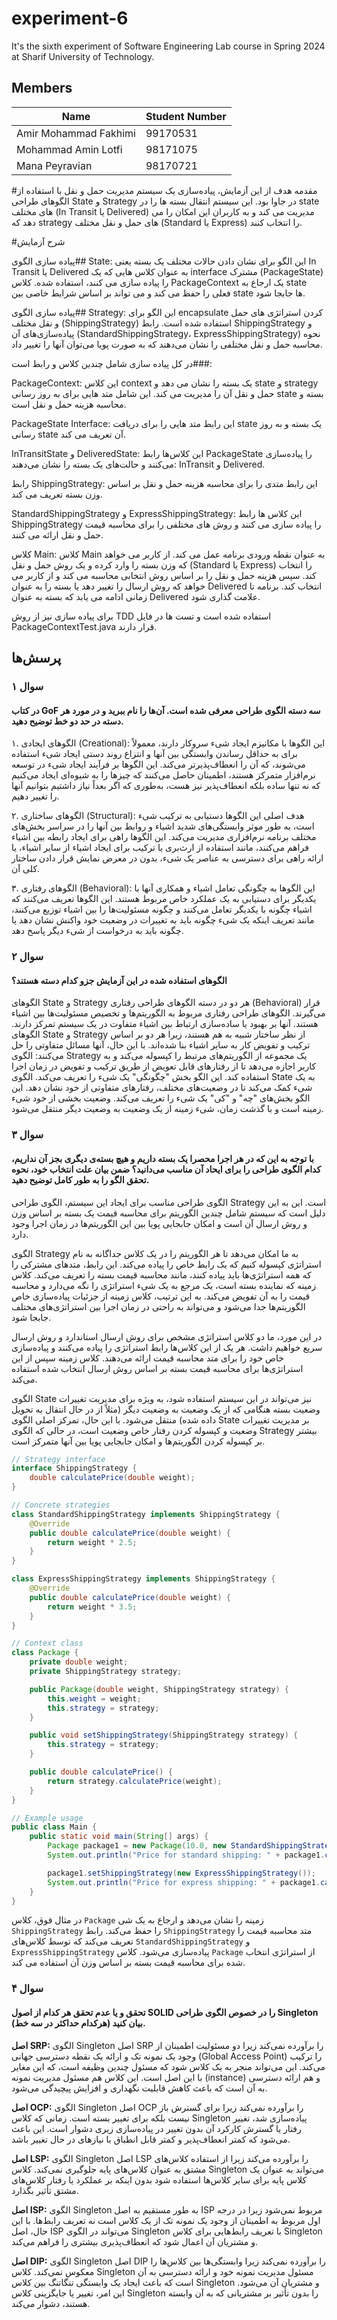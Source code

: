 # experiment-6
It's the sixth experiment of Software Engineering Lab course in Spring 2024 at Sharif University of Technology.

## Members
| Name                  | Student Number |
| --------------------- | --------       |
| Amir Mohammad Fakhimi | 99170531       |
| Mohammad Amin Lotfi   | 98171075       |
| Mana Peyravian        | 98170721       |

#مقدمه
هدف از این آزمایش، پیاده‌سازی یک سیستم مدیریت حمل و نقل با استفاده از الگوهای طراحی State و Strategy در جاوا بود. این سیستم انتقال بسته ها را در state های مختلف (In Transit یا Delivered) مدیریت می کند و به کاربران این امکان را می دهد که strategy های حمل و نقل مختلف (Standard یا Express) را انتخاب کنند.

#شرح آزمایش

پیاده سازی الگوی## State:
این الگو برای نشان دادن حالات مختلف یک بسته یعنی In Transit یا Delivered به عنوان کلاس هایی که یک interface مشترک (PackageState) را پیاده سازی می کنند، استفاده شده. کلاس PackageContext یک ارجاع به state فعلی را حفظ می کند و می تواند بر اساس شرایط خاصی بین state ها جابجا شود.

پیاده سازی الگوی## Strategy:
این الگو برای encapsulate کردن استراتژی های حمل و نقل مختلف (ShippingStrategy) استفاده شده است. رابط ShippingStrategy و پیاده‌سازی‌های آن (StandardShippingStrategy، ExpressShippingStrategy) نحوه محاسبه حمل و نقل مختلفی را نشان می‌دهند که به صورت پویا می‌توان آنها را تغییر داد.

در کل پیاده سازی شامل چندین کلاس و رابط است###:

PackageContext: این کلاس context یک بسته را نشان می دهد و state و strategy حمل و نقل آن را مدیریت می کند. این شامل متد هایی برای به روز رسانی state بسته و محاسبه هزینه حمل و نقل است.

PackageState Interface: این رابط متد هایی را برای دریافت state یک بسته و به روز رسانی state آن تعریف می کند.

InTransitState و DeliveredState: این کلاس‌ها رابط PackageState را پیاده‌سازی می‌کنند و حالت‌های یک بسته را نشان می‌دهند: InTransit و Delivered.

رابط ShippingStrategy: این رابط متدی را برای محاسبه هزینه حمل و نقل بر اساس وزن بسته تعریف می کند.

StandardShippingStrategy و ExpressShippingStrategy: این کلاس ها رابط ShippingStrategy را پیاده سازی می کنند و روش های مختلفی را برای محاسبه قیمت حمل و نقل ارائه می کنند.

کلاس Main:
کلاس Main به عنوان نقطه ورودی برنامه عمل می کند. از کاربر می خواهد که وزن بسته را وارد کرده و یک روش حمل و نقل (Standard یا Express) را انتخاب کند. سپس هزینه حمل و نقل را بر اساس روش انتخابی محاسبه می کند و از کاربر می خواهد که روش ارسال را تغییر دهد یا بسته را به عنوان Delivered انتخاب کند. برنامه تا زمانی ادامه می یابد که بسته به عنوان Delivered علامت گذاری شود.

برای پیاده سازی نیز از روش TDD استفاده شده است و تست ها در فایل PackageContextTest.java قرار دارند.

## پرسش‌ها
### سوال ۱
#### در کتاب GoF سه دسته الگوی طراحی معرفی شده است. آن‌ها را نام ببرید و در مورد هر دسته در حد دو خط توضیح دهید.
۱. الگوهای ایجادی (Creational): این الگوها با مکانیزم ایجاد شیء سروکار دارند، معمولاً برای به حداقل رساندن وابستگی بین آنها و انتزاع روند دستی ایجاد شیء استفاده می‌شوند، که آن را انعطاف‌پذیرتر می‌کند. این الگو‌ها بر فرآیند ایجاد شیء در توسعه نرم‌افزار متمرکز هستند، اطمینان حاصل می‌کنند که چیزها را به شیوه‌ای ایجاد می‌کنیم که نه تنها ساده بلکه انعطاف‌پذیر نیز هست، به‌طوری که اگر بعداً نیاز داشتیم بتوانیم آنها را تغییر دهیم.

۲. الگوهای ساختاری (Structural): هدف اصلی این الگوها دستیابی به ترکیب شیء است، به طور موثر وابستگی‌های شدید اشیاء و روابط بین آنها را در سراسر بخش‌های مختلف برنامه نرم‌افزاری مدیریت می‌کند. این الگو‌ها راهی برای ایجاد رابطه بین اشیاء فراهم می‌کنند، مانند استفاده از ارث‌بری یا ترکیب برای ایجاد اشیاء از سایر اشیاء، یا ارائه راهی برای دسترسی به عناصر یک شیء، بدون در معرض نمایش قرار دادن ساختار کلی آن.

۳. الگوهای رفتاری (Behavioral): این الگوها به چگونگی تعامل اشیاء و همکاری آنها با یکدیگر برای دستیابی به یک عملکرد خاص مربوط هستند. این الگو‌ها تعریف می‌کنند که اشیاء چگونه با یکدیگر تعامل می‌کنند و چگونه مسئولیت‌ها را بین اشیاء توزیع می‌کنند، مانند تعریف اینکه یک شیء چگونه باید به تغییرات در وضعیت خود واکنش نشان دهد یا چگونه باید به درخواست از شیء دیگر پاسخ دهد.

### سوال ۲
#### الگوهای استفاده شده در این آزمایش جزو کدام دسته هستند؟
الگوهای State و Strategy هر دو در دسته الگوهای طراحی رفتاری (Behavioral) قرار می‌گیرند.
الگوهای طراحی رفتاری مربوط به الگوریتم‌ها و تخصیص مسئولیت‌ها بین اشیاء هستند. آنها بر بهبود یا ساده‌سازی ارتباط بین اشیاء متفاوت در یک سیستم تمرکز دارند.
الگوهای State و Strategy از نظر ساختار شبیه به هم هستند، زیرا هر دو بر اساس ترکیب و تفویض کار به سایر اشیاء بنا شده‌اند. با این حال، آنها مسائل متفاوتی را حل می‌کنند:
الگوی Strategy یک مجموعه از الگوریتم‌های مرتبط را کپسوله می‌کند و به کاربر اجازه می‌دهد تا از رفتارهای قابل تعویض از طریق ترکیب و تفویض در زمان اجرا استفاده کند. این الگو بخش "چگونگی" یک شیء را تعریف می‌کند.
الگوی State به یک شیء کمک می‌کند تا در وضعیت‌های مختلف، رفتارهای متفاوتی از خود نشان دهد. این الگو بخش‌های "چه" و "کی" یک شیء را تعریف می‌کند. وضعیت بخشی از خود شیء زمینه است و با گذشت زمان، شیء زمینه از یک وضعیت به وضعیت دیگر منتقل می‌شود.

### سوال ۳
#### با توجه به این که در هر اجرا محصرا یک بسته داریم و هیچ بسته‌ی دیگری بجز آن نداریم، کدام الگوی طراحی را برای ایحاد آن مناسب می‌دانید؟ ضمن بیان علت انتخاب خود، نحوه تحقق الگو را به طور کامل توضیح دهید.
الگوی طراحی مناسب برای ایجاد این سیستم، الگوی طراحی Strategy است. این به این دلیل است که سیستم شامل چندین الگوریتم برای محاسبه قیمت یک بسته بر اساس وزن و روش ارسال آن است و امکان جابجایی پویا بین این الگوریتم‌ها در زمان اجرا وجود دارد.

الگوی Strategy به ما امکان می‌دهد تا هر الگوریتم را در یک کلاس جداگانه به نام استراتژی کپسوله کنیم که یک رابط خاص را پیاده می‌کند. این رابط، متدهای مشترکی را که همه استراتژی‌ها باید پیاده کنند، مانند محاسبه قیمت بسته را تعریف می‌کند. کلاس زمینه که نماینده بسته است، یک مرجع به یک شیء استراتژی را نگه می‌دارد و محاسبه قیمت را به آن تفویض می‌کند. به این ترتیب، کلاس زمینه از جزئیات پیاده‌سازی خاص الگوریتم‌ها جدا می‌شود و می‌تواند به راحتی در زمان اجرا بین استراتژی‌های مختلف جابجا شود.

در این مورد، ما دو کلاس استراتژی مشخص برای روش ارسال استاندارد و روش ارسال سریع خواهیم داشت. هر یک از این کلاس‌ها رابط استراتژی را پیاده می‌کنند و پیاده‌سازی خاص خود را برای متد محاسبه قیمت ارائه می‌دهند. کلاس زمینه سپس از این استراتژی‌ها برای محاسبه قیمت بسته بر اساس روش ارسال انتخاب شده استفاده می‌کند.

الگوی State نیز می‌تواند در این سیستم استفاده شود، به ویژه برای مدیریت تغییرات وضعیت بسته هنگامی که از یک وضعیت به وضعیت دیگر (مثلاً از در حال انتقال به تحویل داده شده) منتقل می‌شود. با این حال، تمرکز اصلی الگوی State بر مدیریت تغییرات وضعیت و کپسوله کردن رفتار خاص وضعیت است، در حالی که الگوی Strategy بیشتر بر کپسوله کردن الگوریتم‌ها و امکان جابجایی پویا بین آنها متمرکز است.

```java
// Strategy interface
interface ShippingStrategy {
    double calculatePrice(double weight);
}

// Concrete strategies
class StandardShippingStrategy implements ShippingStrategy {
    @Override
    public double calculatePrice(double weight) {
        return weight * 2.5;
    }
}

class ExpressShippingStrategy implements ShippingStrategy {
    @Override
    public double calculatePrice(double weight) {
        return weight * 3.5;
    }
}

// Context class
class Package {
    private double weight;
    private ShippingStrategy strategy;

    public Package(double weight, ShippingStrategy strategy) {
        this.weight = weight;
        this.strategy = strategy;
    }

    public void setShippingStrategy(ShippingStrategy strategy) {
        this.strategy = strategy;
    }

    public double calculatePrice() {
        return strategy.calculatePrice(weight);
    }
}

// Example usage
public class Main {
    public static void main(String[] args) {
        Package package1 = new Package(10.0, new StandardShippingStrategy());
        System.out.println("Price for standard shipping: " + package1.calculatePrice());

        package1.setShippingStrategy(new ExpressShippingStrategy());
        System.out.println("Price for express shipping: " + package1.calculatePrice());
    }
}
```
در مثال فوق، کلاس `Package` زمینه را نشان می‌دهد و ارجاع به یک شی `ShippingStrategy` را حفظ می‌کند. رابط `ShippingStrategy` متد محاسبه قیمت را تعریف می‌کند که توسط کلاس‌های `StandardShippingStrategy` و `ExpressShippingStrategy` پیاده‌سازی می‌شود. کلاس `Package` از استراتژی انتخاب شده برای محاسبه قیمت بسته بر اساس وزن آن استفاده می کند.

### سوال ۴
#### تحقق و یا عدم تحقق هر کدام از اصول SOLID را در خصوص الگوی طراحی Singleton بیان کنید (هرکدام حداکثر در سه خط).
**اصل SRP:** الگوی Singleton اصل SRP را برآورده نمی‌کند زیرا دو مسئولیت اطمینان از وجود یک نمونه تک و ارائه یک نقطه دسترسی جهانی (Global Access Point) را ترکیب می‌کند. این می‌تواند منجر به یک کلاس شود که مسئول چندین وظیفه است، که این مغایر با این اصل است. این کلاس هم مسئول مدیریت نمونه (instance) و هم ارائه دسترسی به آن است که باعث کاهش قابلیت نگهداری و افزایش پیچیدگی می‌شود.

**اصل OCP:** الگوی Singleton اصل OCP را برآورده نمی‌کند زیرا برای گسترش باز نیست بلکه برای تغییر بسته است. زمانی که کلاس Singleton پیاده‌سازی شد، تغییر رفتار یا گسترش کارکرد آن بدون تغییر در پیاده‌سازی زیری دشوار است. این باعث می‌شود که کمتر انعطاف‌پذیر و کمتر قابل انطباق با نیازهای در حال تغییر باشد.

**اصل LSP:** الگوی Singleton اصل LSP را برآورده می‌کند زیرا از استفاده کلاس‌های مشتق به عنوان کلاس‌های پایه جلوگیری نمی‌کند. کلاس Singleton می‌تواند به عنوان یک کلاس پایه برای سایر کلاس‌ها استفاده شود بدون اینکه بر عملکرد یا رفتار کلاس‌های مشتق تأثیر بگذارد.

**اصل ISP:** الگوی Singleton به طور مستقیم به اصل ISP مربوط نمی‌شود زیرا در درجه اول مربوط به اطمینان از وجود یک نمونه تک از یک کلاس است نه تعریف رابط‌ها. با این حال، اصل ISP می‌تواند در الگوی Singleton با تعریف رابط‌هایی برای کلاس Singleton و مشتریان آن اعمال شود که انعطاف‌پذیری بیشتری را فراهم می‌کند.

**اصل DIP:** الگوی Singleton اصل DIP را برآورده نمی‌کند زیرا وابستگی‌ها بین کلاس‌ها را معکوس نمی‌کند. کلاس Singleton مسئول مدیریت نمونه خود و ارائه دسترسی به آن است که باعث ایجاد یک وابستگی تنگاتنگ بین کلاس Singleton و مشتریان آن می‌شود. این امر، تغییر یا جایگزینی کلاس Singleton را بدون تأثیر بر مشتریانی که به آن وابسته هستند، دشوار می‌کند.
